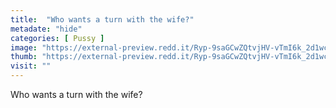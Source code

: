 ```yaml
---
title:  "Who wants a turn with the wife?"
metadate: "hide"
categories: [ Pussy ]
image: "https://external-preview.redd.it/Ryp-9saGCwZQtvjHV-vTmI6k_2d1wczxykljeTSC3lQ.jpg?auto=webp&s=0383c7d4199d5bdae274307c762862d37d0631d7"
thumb: "https://external-preview.redd.it/Ryp-9saGCwZQtvjHV-vTmI6k_2d1wczxykljeTSC3lQ.jpg?width=640&crop=smart&auto=webp&s=6dc475260ae06f3f9c5cd3a44676b146e70297c8"
visit: ""
---
```

Who wants a turn with the wife?
